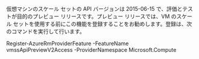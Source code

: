 仮想マシンのスケール セットの API バージョンは 2015-06-15 で、評価とテストが目的のプレビュー リリースです。プレビュー リリースでは、VM のスケール セットを使用する前にこの機能を登録することをお勧めします。登録は、次のコマンドを実行して行います。

  Register-AzureRmProviderFeature -FeatureName vmssApiPreviewV2Access -ProviderNamespace Microsoft.Compute

<!---HONumber=AcomDC_1125_2015-->